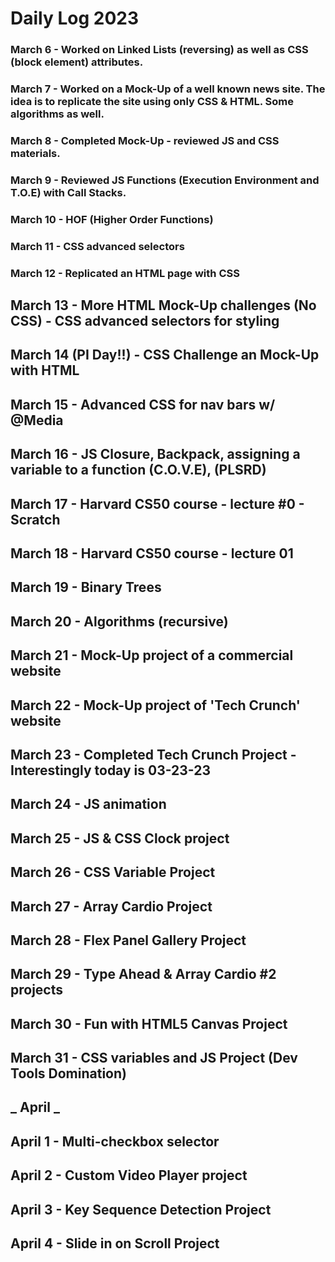 # Daily Log 2023

### March 6 - Worked on Linked Lists (reversing) as well as CSS (block element) attributes.

### March 7 - Worked on a Mock-Up of a well known news site. The idea is to replicate the site using only CSS & HTML. Some algorithms as well.

### March 8 - Completed Mock-Up - reviewed JS and CSS materials.

### March 9 - Reviewed JS Functions (Execution Environment and T.O.E) with Call Stacks.

### March 10 - HOF (Higher Order Functions)

### March 11 - CSS advanced selectors

### March 12 - Replicated an HTML page with CSS

## March 13 - More HTML Mock-Up challenges (No CSS) - CSS advanced selectors for styling

## March 14 (PI Day!!) - CSS Challenge an Mock-Up with HTML

## March 15 - Advanced CSS for nav bars w/ @Media

## March 16 - JS Closure, Backpack, assigning a variable to a function (C.O.V.E), (PLSRD)

## March 17 - Harvard CS50 course - lecture #0 - Scratch

## March 18 - Harvard CS50 course - lecture 01

## March 19 - Binary Trees

## March 20 - Algorithms (recursive)

## March 21 - Mock-Up project of a commercial website

## March 22 - Mock-Up project of 'Tech Crunch' website

## March 23 - Completed Tech Crunch Project - Interestingly today is 03-23-23

## March 24 - JS animation

## March 25 - JS & CSS Clock project

## March 26 - CSS Variable Project

## March 27 - Array Cardio Project

## March 28 - Flex Panel Gallery Project

## March 29 - Type Ahead & Array Cardio #2 projects

## March 30 - Fun with HTML5 Canvas Project

## March 31 - CSS variables and JS Project (Dev Tools Domination)

## **_ April _**

## April 1 - Multi-checkbox selector

## April 2 - Custom Video Player project

## April 3 - Key Sequence Detection Project

## April 4 - Slide in on Scroll Project
